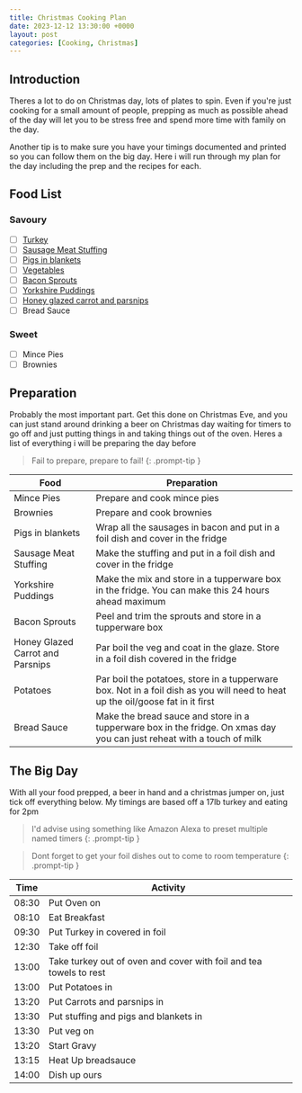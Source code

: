 ```yaml
---
title: Christmas Cooking Plan
date: 2023-12-12 13:30:00 +0000
layout: post
categories: [Cooking, Christmas]
---
```


## Introduction
Theres a lot to do on Christmas day, lots of plates to spin. Even if you're just cooking for a small amount of people, prepping as much as possible ahead of the day will let you to be stress free and spend more time with family on the day. 

Another tip is to make sure you have your timings documented and printed so you can follow them on the big day. Here i will run through my plan for the day including the prep and the recipes for each.

## Food List
### Savoury
- [ ] [Turkey](https://grillingandbrewing.co.uk/posts/Turkey/)
- [ ] [Sausage Meat Stuffing](https://grillingandbrewing.co.uk/posts/SausageMeatStuffing/)
- [ ] [Pigs in blankets](https://grillingandbrewing.co.uk/posts/PigsInBlankets/)
- [ ] [Vegetables](https://grillingandbrewing.co.uk/posts/Vegetables/)
- [ ] [Bacon Sprouts](https://grillingandbrewing.co.uk/posts/BaconSprouts/)
- [ ] [Yorkshire Puddings](https://grillingandbrewing.co.uk/posts/YorkshirePuddings/)
- [ ] [Honey glazed carrot and parsnips](https://grillingandbrewing.co.uk/posts/HoneyGlazedCarrotAndParsnips/)
- [ ] Bread Sauce

### Sweet
- [ ] Mince Pies
- [ ] Brownies

## Preparation
Probably the most important part. Get this done on Christmas Eve, and you can just stand around drinking a beer on Christmas day waiting for timers to go off and just putting things in and taking things out of the oven. Heres a list of everything i will be preparing the day before
> Fail to prepare, prepare to fail!
{: .prompt-tip }

| Food  | Preparation                                         |
|-------|-----------------------------------------------------|
|Mince Pies|Prepare and cook mince pies|
|Brownies|Prepare and cook brownies|
|Pigs in blankets|Wrap all the sausages in bacon and put in a foil dish and cover in the fridge|
|Sausage Meat Stuffing|Make the stuffing and put in a foil dish and cover in the fridge|
|Yorkshire Puddings|Make the mix and store in a tupperware box in the fridge. You can make this 24 hours ahead maximum|
|Bacon Sprouts|Peel and trim the sprouts and store in a tupperware box|
|Honey Glazed Carrot and Parsnips|Par boil the veg and coat in the glaze. Store in a foil dish covered in the fridge|
|Potatoes|Par boil the potatoes, store in a tupperware box. Not in a foil dish as you will need to heat up the oil/goose fat in it first|
|Bread Sauce|Make the bread sauce and store in a tupperware box in the fridge. On xmas day you can just reheat with a touch of milk|


## The Big Day
With all your food prepped, a beer in hand and a christmas jumper on, just tick off everything below. My timings are based off a 17lb turkey and eating for 2pm

> I'd advise using something like Amazon Alexa to preset multiple named timers
{: .prompt-tip }

> Dont forget to get your foil dishes out to come to room temperature
{: .prompt-tip }

| Time  | Activity                                            |
|-------|-----------------------------------------------------|
| 08:30 | Put Oven on                                         |
| 08:10 | Eat Breakfast                                       |
| 09:30 | Put Turkey in covered in foil                        |
| 12:30 | Take off foil                                       |
| 13:00 | Take turkey out of oven and cover with foil and tea towels to rest |
| 13:00 | Put Potatoes in                                     |
| 13:20 | Put Carrots and parsnips in                         |
| 13:30 | Put stuffing and pigs and blankets in               |
| 13:30 | Put veg on                                          |
| 13:20 | Start Gravy                                         |
| 13:15 | Heat Up breadsauce                                  |
| 14:00 | Dish up ours                                        |
